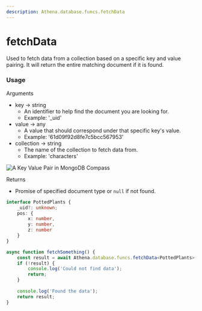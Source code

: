 ```yaml
---
description: Athena.database.funcs.fetchData
---
```


# fetchData

Used to fetch data from a collection based on a specific key and value pairing. It will return the entire matching document if it is found.

### Usage

Arguments

* key -> string
  * An identifier to help find the document you are looking for.
  * Example: '\_uid'
* value -> any
  * A value that should correspond under that specific key's value.
  * Example: '61d09f92d8fe7c5bcc567953'
* collection -> string
  * The name of the collection to fetch data from.
  * Example: 'characters'

![A Key Value Pair in MongoDB Compass](https://i.imgur.com/GdUSsXN.png)

Returns

* Promise of specified document type or `null` if not found.

```typescript
interface PottedPlants {
    _uid?: unknown;
    pos: {
        x: number,
        y: number,
        z: number
    }
}

async function fetchSomething() {
    const result = await Athena.database.funcs.fetchData<PottedPlants>('_uid', '61d09f92d8fe7c5bcc567953', 'pottedplants');
    if (!result) {
        console.log('Could not find data');
        return;
    }
    
    console.log('Found the data');
    return result;
}

```
